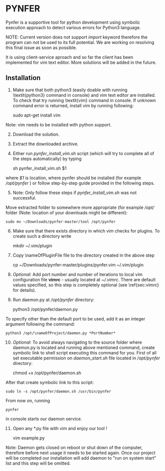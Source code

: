 PYNFER
==============

Pynfer is a supportive tool for python development using symbolic execution approach to detect various errors for Python3 language.

NOTE: Current version does not support *import* keyword therefore the program can not be used to its full potential. We are working on resolving this final issue as soon as possible.

It is using client-service aproach and so far the client has been implemented for vim text editor. More solutions will be added in the future.

Installation
--------------

1. Make sure that both python3 (easily doable with running \textit{python3} command in console) and vim text editor are installed. To check that try running \textit{vim} command in console. If unknown command error is returned, install vim by running following:

	sudo apt-get install vim

Note: vim needs to be installed with python support.
		
2. Download the solution.
	
3. Extract the downloaded archive.
	
4. Either run *pynfer_install_vim.sh* script (which will try to complete all of the steps automatically) by typing 
	
	sh pynfer_install_vim.sh \$1
		
where *$1* is location, where pynfer should be installed (for example */opt/pynfer* ) or follow step-by-step guide provided in the following steps.
	
5. Note: Only follow these steps if *pynfer_install_vim.sh* was not successful. 
	
Move extracted folder to somewhere more appropriate (for example */opt/* folder (Note: location of your downloads might be different):

	sudo mv ~/Downloads/pynfer-master/tool /opt/pynfer 
		
6. Make sure that there exists directory in which vim checks for plugins. To create such a directory write

	mkdir ~/.vim/plugin
		
7. Copy \nameOfPluginFile file to the directory created in the above step
	
	cp ~/Downloads/pynfer-master/plugins/pynfer.vim ~/.vim/plugin
		
8. *Optional*: Add port number and number of iterations to local vim configuration file **vimrc** - usually located at *~/.vimrc*. There are default values specified, so this step is completely optional (see \ref{sec:vimrc} for details).
	
9. Run daemon.py at */opt/pynfer* directory:

	python3 /opt/pynfer/daemon.py

To specify other than the default port to be used, add it as an integer argument following the command: 

	python3 /opt/\nameOfProject/daemon.py *PortNumber*

10. *Optional:* To avoid always navigating to the source folder where daemon.py is located and running above mentioned command, create symbolic link to shell script executing this command for you. First of all set executable permission on *daemon_start.sh* file located in */opt/pynfer* directory:

	chmod +x /opt/pynfer/daemon.sh

After that create symbolic link to this script:

	sudo ln -s /opt/pynfer/daemon.sh /usr/bin/pynfer

From now on, running

	pynfer

in console starts our daemon service.

11. Open any *.py file with vim and enjoy our tool !

	vim example.py

Note: Daemon gets closed on reboot or shut down of the computer, therefore before next usage it needs to be started again. Once our project will be completed our installation will add daemon to "run on system start" list and this step will be omitted.	

